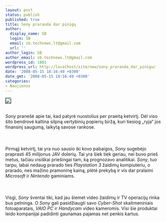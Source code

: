 ```yaml
---
layout: post
status: publish
published: true
title: Sony praranda dar pinigų
author:
  display_name: SB
  login: SB
  email: sb.technews.lt@gmail.com
  url: ''
author_login: SB
author_email: sb.technews.lt@gmail.com
wordpress_id: 1801
wordpress_url: http://localhost/site/new/sony_praranda_dar_pinigu/
date: '2008-05-15 18:16:49 +0300'
date_gmt: '2008-05-15 18:16:49 +0300'
categories:
- Naujienos
---
```

<div class="imgright"><img src="http://tbn0.google.com/images?q=tbn:pela-vE8TEtDZM:http://www.gadgetell.com/images/042006/Sony_Logo.jpg" border="1"></div>
<p><br><i>Sony</i> pranešė apie tai, kad patyrė nuostolius per praeitą ketvirtį. Dėl viso šito bendrovė kaltina silpną vertybinių popierių biržą, kuri tiesiog „ryja“ jos finansinį saugumą, laikytą savose rankose.<br />
<br><br />
<br>Pirmąjį ketvirtį, tai yra nuo sausio iki kovo pabaigos, <i>Sony</i> sugebėjo praprasti 45 milijonus JAV dolerių. Tai yra šiek tiek geriau, nei buvo prieš metus, tačiau visiškai priešingai tam, ką prognozavo analitikai. <i>Sony</i>, tuo tarpu, labai nedaug prarado ties <i>Playstation 3</i> žaidimų kompiuteriu, o prarado, nes mažino pramoninę kainą, plėtė prekybą ir vis dar pralaimi <i>Microsoft</i> ir <i>Nintendo</i> gaminiams.<br />
<br><br />
<br>Visgi, <i>Sony</i> šventai tiki, kad jau šiemet video žaidimų ir TV operacijų rinka bus pelninga. O <i>Sony</i> gali pasidžiaugti savo <i>Cyber-Shot</i> skaitmeniniais fotoaparatais, <i>VAIO PC</i> ir <i>Handycam</i> video kameromis. Visi šie produktai leido kompanijai padidinti gaunamas pajamas net penkis kartus.<br />
<br></p>
